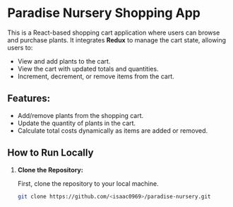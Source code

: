 # Paradise Nursery Shopping App

This is a React-based shopping cart application where users can browse and purchase plants. It integrates **Redux** to manage the cart state, allowing users to:

- View and add plants to the cart.
- View the cart with updated totals and quantities.
- Increment, decrement, or remove items from the cart.

## Features:

- Add/remove plants from the shopping cart.
- Update the quantity of plants in the cart.
- Calculate total costs dynamically as items are added or removed.

## How to Run Locally

1. **Clone the Repository:**

   First, clone the repository to your local machine.

   ```bash
   git clone https://github.com/<isaac0969>/paradise-nursery.git
